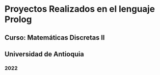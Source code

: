 # Proyectos Realizados en el lenguaje Prolog
## Curso: Matemáticas Discretas II
## Universidad de Antioquia
### 2022
